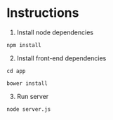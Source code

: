 # Instructions

1. Install node dependencies 

  `npm install` 

2. Install front-end dependencies

  `cd app`

  `bower install`
  
3. Run server

  `node server.js`

